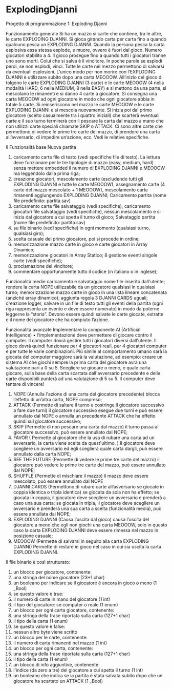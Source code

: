 # ExplodingDjanni
Progetto di programmazione 1:  Exploding Djanni

Funzionamento generale
Si ha un mazzo si carte che contiene, tra le altre, le carte EXPLODING DJANNI. Si gioca girando carta per
carta fino a quando qualcuno pesca un EXPLODING DJANNI. Quando la persona pesca la carta esplosiva
essa stessa esplode, e muore, ovvero è fuori dal gioco. Numero giocatori stabilito a 4.
Il gioco prosegue fino a quando tutti i giocatori tranne uno sono morti. Colui che si salva è il vincitore.
In poche parole se esplodi perdi, se non esplodi, vinci. Tutte le carte nel mezzo permettono di salvarsi da
eventuali esplosioni. L’unico modo per non morire con l’EXPLODING DJANNI è utilizzare subito dopo
una carta MEOOOW.
All’inizio del gioco di tolgono le carte EXPLODING DJANNI (3 carte) e le carte MEOOOW (4 nella
modalità HARD, 6 nella MEDIUM, 8 nella EASY) e si mettono da una parte, si mescolano le rimanenti e si
danno 4 carte a giocatore. Si consegna una carta MEOOOW ad ogni giocatore in modo che ogni
giocatore abbia in totale 5 carte. Si reinseriscono nel mazzo le carte MEOOOW e le carte EXPLODING
DJANNI e si mescola nuovamente.
Si inizia poi dal primo giocatore (scelto casualmente tra i quattro iniziali) che scarterà eventuali carte e il
suo turno terminerà con il pescare la carta dal mazzo a mano che non utilizzi carte speciali chiamate SKIP
o ATTACK. Ci sono altre carte che permettono di vedere le prime tre carte del mazzo, di prendere una
carta all’avversario, di impedire un’azione, ecc. Vedi le relative specifiche.

Il Funzionalità base
Nuova partita
1. caricamento carte file di testo (vedi specifiche file di testo). La lettura deve funzionare per le tre
tipologie di mazzo (easy, medium, hard) senza mettere embedded il numero di EXPLODING
DJANNI e MEOOOW ma leggendolo dalla prima riga;
2. creazione giocatori, mescolamento carte (escludendo tutti gli EXPLODING DJANNI e tutte le
carte MEOOOW), assegnamento carte (4 carte del mazzo mescolato + 1 MEOOOW),
mescolamento carte rimanenti aggiungendo EXPLODING DJANNI;
Caricamento partita (nome file predefinito: partita.sav)
3. caricamento carte file salvataggio (vedi specifiche), caricamento giocatori file salvataggio (vedi
specifiche), nessun mescolamento e si inizia dal giocatore a cui spetta il turno di gioco;
Salvataggio partita (nome file predefinito: partita.sav)
4. su file binario (vedi specifiche) in ogni momento (qualsiasi turno, qualsiasi giro);
5. scelta casuale del primo giocatore, poi si procede in ordine;
6. memorizzazione mazzo carte in gioco e carte giocatori in Array Dinamico;
7. memorizzazione giocatori in Array Statico;
8 gestione eventi singole carte (vedi specifiche);
9. proclamazione del vincitore;
10. commentare opportunamente tutto il codice (in italiano o in inglese);

Funzionalità medie
caricamento e salvataggio nome file inserito dall'utente;
rendere la carta NOPE utilizzabile da un giocatore qualsiasi in qualsiasi turno;
memorizzazione mazzo carte in gioco in una lista lineare concatenata (anziché array dinamico);
aggiunta regola 3 DJANNI CARDS uguali;
creazione logger, salvare in un file di testo tutti gli eventi della partita (ogni riga rappresenta un evento
e deve essere numerato) in modo da poterne leggerne la “storia”. Devono essere quindi salvate le
carte giocate, estratte e il nome del giocatore che ha compiuto l’azione.

Funzionalità avanzate
Implementare la componente AI (Artificial Intelligence)
• l'implementazione deve permettere di giocare contro il computer. Il computer dovrà gestire tutti
i giocatori diversi dall'utente. Il gioco dovrà quindi funzionare per 4 giocatori reali, per 4
giocatori computer e per tutte le varie combinazioni.
Più simile al comportamento umano sarà la giocata del computer maggiore sarà la valutazione, ad
esempio: creare un sistema AI che giochi sempre la prima carta del giocatore avrà una valutazione pari a
0 su 5. Scegliere se giocare o meno, e quale carta giocare, sulla base della carta scartata dall'avversario
precedente e delle carte disponibili punterà ad una valutazione di 5 su 5. Il computer deve tentare di
vincere!

1. NOPE (Annulla l'azione di una carta del giocatore precedente)
blocca l’effetto di un’altra carta, NOPE compreso;
2. ATTACK (Permette di saltare il turno e costringe il giocatore successivo a fare due turni)
il giocatore successivo esegue due turni e può essere annullato dal NOPE o annulla un
precedente ATTACK che ha effetto quindi sul giocatore successivo;
3. SKIP (Permette di non pescare una carta dal mazzo)
il turno passa al giocatore successivo, può essere annullato dal NOPE;
4. FAVOR ( Permette al giocatore che la usa di rubare una carta ad un avversario, la carta viene scelta da quest'ultimo. )
Il giocatore deve scegliere un avversario ed egli sceglierà quale carta dargli, può essere annullato
dalla carta NOPE;
5. SEE THE FUTURE (Permette di vedere le prime tre carte del mazzo)
il giocatore può vedere le prime tre carte del mazzo, può essere annullato dal NOPE;
6. SHUFFLE (Permette di mischiare il mazzo)
il mazzo deve essere mescolato, può essere annullato dal NOPE
7. DJANNI CARDS (Permettono di rubare carte all’avversario se giocate in coppia identica o tripla identica)
se giocata da sola non ha effetto; se giocata in coppia, il giocatore deve scegliere un avversario e
prenderà a caso una sua carta; se giocata in tripla, il giocatore deve scegliere un avversario e
prenderà una sua carta a scelta (funzionalità media), può essere annullata dal NOPE;
8. EXPLODING DJANNI (Causa l’uscita dal gioco)
causa l’uscita del giocatore a meno che egli non giochi una carta MEOOOW, solo in questo caso
la carta EXPLODING DJANNI deve essere rimessa nel mazzo in posizione casuale;
9. MEOOOW (Permette di salvarsi in seguito alla carta EXPLODING DJANNI)
Permette di restare in gioco nel caso in cui sia uscita la carta EXPLODING DJANNI.

Il file binario è così strutturato:
1. un blocco per giocatore, contenente:
2. una stringa del nome giocatore (23+1 char)
3. un booleano per indicare se il giocatore è ancora in gioco o meno (1 _Bool)
4. se questo valore è true:
5. il numero di carte in mano del giocatore (1 int)
6. il tipo del giocatore: se computer o reale (1 enum)
7. un blocco per ogni carta giocatore, contenente:
8. una stringa della frase riportata sulla carta (127+1 char)
9. il tipo della carta (1 enum)
10. se questo valore è false:
11. nessun altro byte viene scritto
12. un blocco per le carte, contenente:
13. il numero di carta rimanenti nel mazzo (1 int)
14. un blocco per ogni carta, contenente:
15. una stringa della frase riportata sulla carta (127+1 char)
16. il tipo della carta (1 enum)
17. un blocco di info aggiuntive, contenente:
18. l'indice (da zero a tre) del giocatore a cui spetta il turno (1 int)
19. un booleano che indica se la partita è stata salvata subito dopo che un giocatore ha scartato un ATTACK (1 _Bool)
